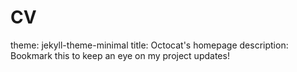 # CV
theme: jekyll-theme-minimal
title: Octocat's homepage
description: Bookmark this to keep an eye on my project updates!
